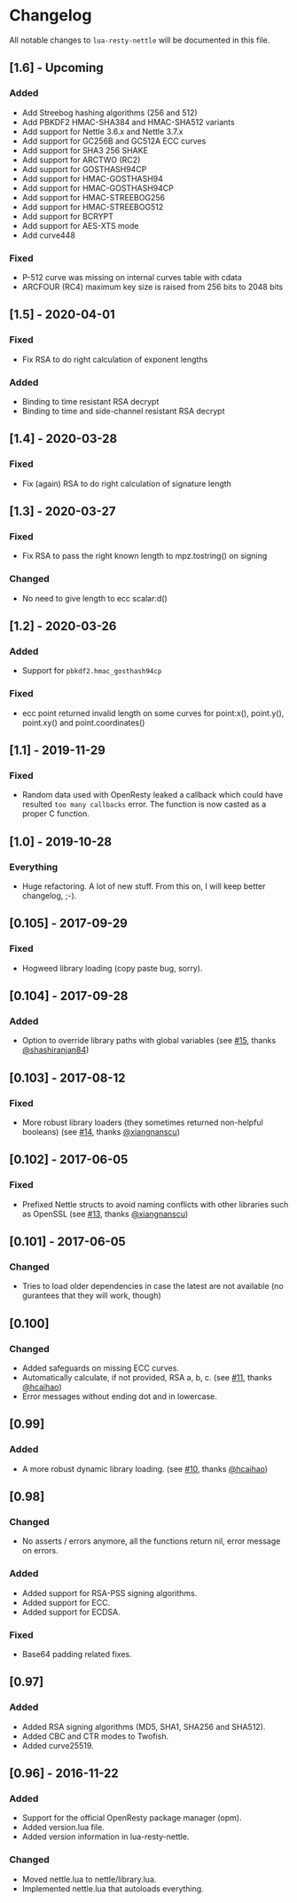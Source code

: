 # Changelog

All notable changes to `lua-resty-nettle` will be documented in this file.


## [1.6] - Upcoming
### Added
- Add Streebog hashing algorithms (256 and 512)
- Add PBKDF2 HMAC-SHA384 and HMAC-SHA512 variants
- Add support for Nettle 3.6.x and Nettle 3.7.x
- Add support for GC256B and GC512A ECC curves 
- Add support for SHA3 256 SHAKE
- Add support for ARCTWO (RC2)
- Add support for GOSTHASH94CP
- Add support for HMAC-GOSTHASH94
- Add support for HMAC-GOSTHASH94CP
- Add support for HMAC-STREEBOG256
- Add support for HMAC-STREEBOG512
- Add support for BCRYPT
- Add support for AES-XTS mode
- Add curve448
  
### Fixed
- P-512 curve was missing on internal curves table with cdata
- ARCFOUR (RC4) maximum key size is raised from 256 bits to 2048 bits


## [1.5] - 2020-04-01
### Fixed
- Fix RSA to do right calculation of exponent lengths

### Added
- Binding to time resistant RSA decrypt
- Binding to time and side-channel resistant RSA decrypt


## [1.4] - 2020-03-28
### Fixed
- Fix (again) RSA to do right calculation of signature length


## [1.3] - 2020-03-27
### Fixed
- Fix RSA to pass the right known length to mpz.tostring() on signing

### Changed
- No need to give length to ecc scalar:d()


## [1.2] - 2020-03-26
### Added
- Support for `pbkdf2.hmac_gosthash94cp`

### Fixed
- ecc point returned invalid length on some curves for point:x(),
  point.y(), point.xy() and point.coordinates()


## [1.1] - 2019-11-29
### Fixed
- Random data used with OpenResty leaked a callback which could have
  resulted `too many callbacks` error. The function is now casted as
  a proper C function.


## [1.0] - 2019-10-28
### Everything
- Huge refactoring. A lot of new stuff. From this on, I will keep better changelog, ;-).


## [0.105] - 2017-09-29
### Fixed
- Hogweed library loading (copy paste bug, sorry).


## [0.104] - 2017-09-28
### Added
- Option to override library paths with global variables
  (see [#15](https://github.com/bungle/lua-resty-nettle/pull/15),
     thanks [@shashiranjan84](https://github.com/shashiranjan84))


## [0.103] - 2017-08-12
### Fixed
- More robust library loaders (they sometimes returned non-helpful booleans)
  (see [#14](https://github.com/bungle/lua-resty-nettle/issues/14),
     thanks [@xiangnanscu](https://github.com/xiangnanscu))


## [0.102] - 2017-06-05
### Fixed
- Prefixed Nettle structs to avoid naming conflicts with other
  libraries such as OpenSSL
  (see [#13](https://github.com/bungle/lua-resty-nettle/issues/13),
   thanks [@xiangnanscu](https://github.com/xiangnanscu))


## [0.101] - 2017-06-05
### Changed
- Tries to load older dependencies in case the latest are not available
  (no gurantees that they will work, though)


## [0.100]
### Changed
- Added safeguards on missing ECC curves.
- Automatically calculate, if not provided, RSA a, b, c.
  (see [#11](https://github.com/bungle/lua-resty-nettle/issues/11),
   thanks [@hcaihao](https://github.com/hcaihao))
- Error messages without ending dot and in lowercase.


## [0.99]
### Added
- A more robust dynamic library loading.
  (see [#10](https://github.com/bungle/lua-resty-nettle/issues/10),
   thanks [@hcaihao](https://github.com/hcaihao))


## [0.98]
### Changed
- No asserts / errors anymore, all the functions return nil, error message
  on errors.
  
### Added  
- Added support for RSA-PSS signing algorithms.
- Added support for ECC.
- Added support for ECDSA.

### Fixed
- Base64 padding related fixes.


## [0.97] 
### Added
- Added RSA signing algorithms (MD5, SHA1, SHA256 and SHA512).
- Added CBC and CTR modes to Twofish.
- Added curve25519.


## [0.96] - 2016-11-22
### Added
- Support for the official OpenResty package manager (opm).
- Added version.lua file.
- Added version information in lua-resty-nettle.

### Changed
- Moved nettle.lua to nettle/library.lua.
- Implemented nettle.lua that autoloads everything.
